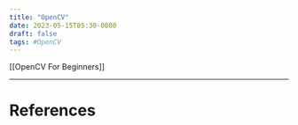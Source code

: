 ```yaml
---
title: "OpenCV"
date: 2023-05-15T05:30-0800
draft: false
tags: #OpenCV 
---
```


[[OpenCV For Beginners]]

---
# References
